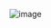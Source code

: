 
![image](https://user-images.githubusercontent.com/72422050/137854209-f5c6bedd-fda7-4994-a7bb-ed192f65352f.png)

